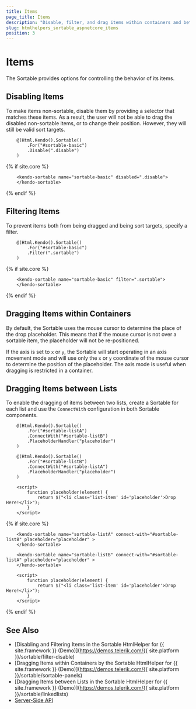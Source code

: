 ```yaml
---
title: Items
page_title: Items
description: "Disable, filter, and drag items within containers and between lists when working with the Telerik UI Sortable component for {{ site.framework }}."
slug: htmlhelpers_sortable_aspnetcore_items
position: 3
---
```


# Items

The Sortable provides options for controlling the behavior of its items.

## Disabling Items

To make items non-sortable, disable them by providing a selector that matches these items. As a result, the user will not be able to drag the disabled non-sortable items, or to change their position. However, they will still be valid sort targets.

```HtmlHelper
	@(Html.Kendo().Sortable()
    	.For("#sortable-basic")
    	.Disable(".disable")
	)
```
{% if site.core %}
```TagHelper
    <kendo-sortable name="sortable-basic" disabled=".disable">
    </kendo-sortable>
```
{% endif %}

## Filtering Items

To prevent items both from being dragged and being sort targets, specify a filter.

```HtmlHelper
	@(Html.Kendo().Sortable()
    	.For("#sortable-basic")
    	.Filter(".sortable")
	)
```
{% if site.core %}
```TagHelper
    <kendo-sortable name="sortable-basic" filter=".sortable">
    </kendo-sortable>
```
{% endif %}

## Dragging Items within Containers

By default, the Sortable uses the mouse cursor to determine the place of the drop placeholder. This means that if the mouse cursor is not over a sortable item, the placeholder will not be re-positioned.

If the axis is set to `x` or `y`, the Sortable will start operating in an axis movement mode and will use only the `x` or `y` coordinate of the mouse cursor to determine the position of the placeholder. The axis mode is useful when dragging is restricted in a container.

## Dragging Items between Lists

To enable the dragging of items between two lists, create a Sortable for each list and use the `ConnectWith` configuration in both Sortable components.

```HtmlHelper
    @(Html.Kendo().Sortable()
        .For("#sortable-listA")
        .ConnectWith("#sortable-listB")
        .PlaceholderHandler("placeholder")
    )

    @(Html.Kendo().Sortable()
        .For("#sortable-listB")
        .ConnectWith("#sortable-listA")
        .PlaceholderHandler("placeholder")
    )

    <script>
        function placeholder(element) {
            return $("<li class='list-item' id='placeholder'>Drop Here!</li>");
        }
    </script>
```
{% if site.core %}
```TagHelper
    <kendo-sortable name="sortable-listA" connect-with="#sortable-listB" placeholder="placeholder" >
    </kendo-sortable>

    <kendo-sortable name="sortable-listB" connect-with="#sortable-listA" placeholder="placeholder" >
    </kendo-sortable>

    <script>
        function placeholder(element) {
            return $("<li class='list-item' id='placeholder'>Drop Here!</li>");
        }
    </script>
```
{% endif %}

## See Also

* [Disabling and Filtering Items in the Sortable HtmlHelper for {{ site.framework }} (Demo)](https://demos.telerik.com/{{ site.platform }}/sortable/filter-disable)
* [Dragging Items within Containers by the Sortable HtmlHelper for {{ site.framework }} (Demo)](https://demos.telerik.com/{{ site.platform }}/sortable/sortable-panels)
* [Dragging Items between Lists in the Sortable HtmlHelper for {{ site.framework }} (Demo)](https://demos.telerik.com/{{ site.platform }}/sortable/linkedlists)
* [Server-Side API](/api/sortable)

